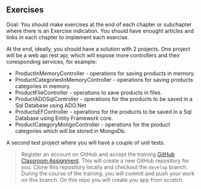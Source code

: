 ## Exercises

Goal: You should make exercises at the end of each chapter or subchapter where there is an Exercise indication.
You should have enought articles and links in each chapter to implement each exercise.

At the end, ideally, you should have a solution with 2 projects.
One project will be a web api rest api, which will expose more controllers and their coresponding services, for example:
 - ProductInMemoryController - operations for saving products in memory.
 - ProductCategoriesInMemoryController - operations for saving products categories in memory.
 - ProductFileController - operations to save products in files.
 - ProductADOSqlController -  operations for the products to be saved in  a Sql Database using ADO.Net
 - ProductsEFController - operations for the products to be saved in  a Sql Database using Entity Framework core.
 - ProductCategoryMongoController - operations for the product categories which will be stored in MongoDb.

A second test project where you will have a couple of unit tests.

  > Register an account on GitHub and accept the training [GitHub Classroom Assignment](https://classroom.github.com/a/EqvB8FNL). This will create a new GitHub repository for you. Clone this repository locally and checkout the `develop` branch. During the course of the training, you will commit and push your work on this branch.
  > On this repo you will create you app from scratch.

